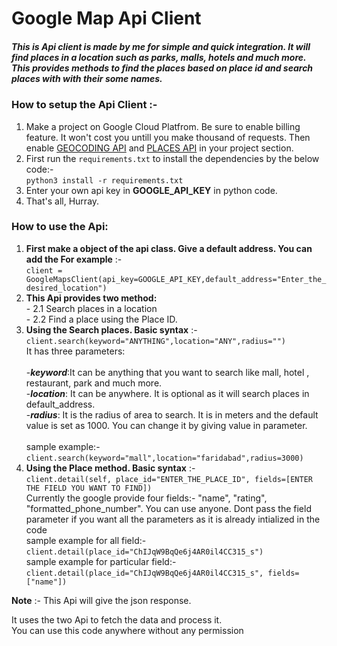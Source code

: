 # **Google Map Api Client**

##### This is Api client is made by me for simple and quick integration. It will find places in a location such as parks, malls, hotels and much more. This provides methods to find the places based on place id and search places with with their some names.

### **How to setup the Api Client :-**
1. Make a project on Google Cloud Platfrom. Be sure to enable billing feature. It won't cost you untill you make thousand of requests. Then enable <a href="https://developers.google.com/maps/documentation/geocoding/start">GEOCODING API</a> and <a href="https://developers.google.com/places/web-service/intro">PLACES API</a> in your project section.
2. First run the `requirements.txt` to install the dependencies by the below code:-
<br>`python3 install -r requirements.txt`
3. Enter your own api key in **GOOGLE_API_KEY** in python code.
4. That's all, Hurray.

### **How to use the Api:**
1. **First make a object of the api class. Give a default address. You can add the For example** :-
<br>`client = GoogleMapsClient(api_key=GOOGLE_API_KEY,default_address="Enter_the_desired_location")`
2. **This Api provides two method:**
<br> - 2.1 Search places in a location
<br> - 2.2 Find a place using the Place ID.
3. **Using the Search places. Basic syntax** :-
<br>`client.search(keyword="ANYTHING",location="ANY",radius="")`
<br>It has three parameters:<br/>
<br> -**_keyword_**:It can be anything that you want to search like mall, hotel , restaurant, park and much more.
<br> -**_location_**: It can be anywhere. It is optional as it will search places in default_address.
<br> -**_radius_**: It is the radius of area to search. It is in meters and the default value is set as 1000. You can change it by giving value in parameter.<br/>
<br>sample example:-
<br>`client.search(keyword="mall",location="faridabad",radius=3000)`
4. **Using the Place method. Basic syntax** :-
<br>`client.detail(self, place_id="ENTER_THE_PLACE_ID", fields=[ENTER THE FIELD YOU WANT TO FIND])`
<br> Currently the google provide four fields:- "name", "rating", "formatted_phone_number". You can use anyone. Dont pass the field parameter if you want all the parameters as it is already intialized in the code
<br>sample example for all field:-
<br>`client.detail(place_id="ChIJqW9BqQe6j4AR0il4CC315_s")`
<br>sample example for particular field:-
<br>`client.detail(place_id="ChIJqW9BqQe6j4AR0il4CC315_s", fields=["name"])`


**Note** :-  This Api will give the json response.<br>

It uses the two Api to fetch the data and process it. <br>
You can use this code anywhere without any permission